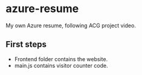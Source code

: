 # azure-resume
My own Azure resume, following ACG project video. 

## First steps

- Frontend folder contains the website.
- main.js contains visitor counter code. 